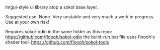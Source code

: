 Imgui-style ui library atop a sokol base layer.

Suggested use: None. Very unstable and very much a work in progress. Use at your own risk!

Requires sokol-odin in the same folder as this repo: https://github.com/floooh/sokol-odin
the build-run.bat file uses floooh's shader tool: https://github.com/floooh/sokol-tools
